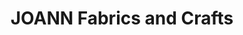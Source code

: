 ---
title: "JOANN Fabrics and Crafts"
url: /columbia-center/joann-fabrics-and-crafts/
shop: Basteln
---